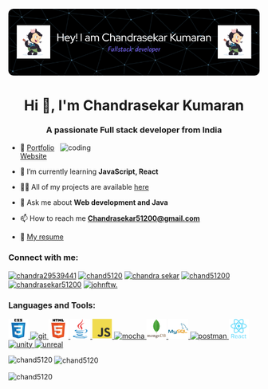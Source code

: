 ![Header](./github-header-image.png)
<h1 align="center">Hi 👋, I'm Chandrasekar Kumaran</h1>
<h3 align="center">A passionate Full stack developer from India</h3>
<img align= "right" alt="coding" width = "400" src = "https://cdn.dribbble.com/users/1162077/screenshots/3848914/programmer.gif">


- 📄 [Portfolio Website](https://chandrasekarkumaran.vercel.app/)
  
- 🌱 I’m currently learning **JavaScript, React**

- 👨‍💻 All of my projects are available [here](https://weather-chandrasekar.netlify.app/)

- 💬 Ask me about **Web development and Java**

- 📫 How to reach me **Chandrasekar51200@gmail.com**

- 📄 [My resume](https://docs.google.com/document/d/1CZHeyRnyHnHwD2bNT5ysJ1DvaYVE9F8N/edit?usp=sharing&ouid=110620912037296735206&rtpof=true&sd=true)

<h3 align="left">Connect with me:</h3>
<p align="left">
<a href="https://twitter.com/chandra29539441" target="blank"><img align="center" src="https://raw.githubusercontent.com/rahuldkjain/github-profile-readme-generator/master/src/images/icons/Social/twitter.svg" alt="chandra29539441" height="30" width="40" /></a>
<a href="https://linkedin.com/in/chand5120" target="blank"><img align="center" src="https://raw.githubusercontent.com/rahuldkjain/github-profile-readme-generator/master/src/images/icons/Social/linked-in-alt.svg" alt="chand5120" height="30" width="40" /></a>
<a href="https://stackoverflow.com/users/chandra sekar" target="blank"><img align="center" src="https://raw.githubusercontent.com/rahuldkjain/github-profile-readme-generator/master/src/images/icons/Social/stack-overflow.svg" alt="chandra sekar" height="30" width="40" /></a>
<a href="https://www.leetcode.com/chand51200" target="blank"><img align="center" src="https://raw.githubusercontent.com/rahuldkjain/github-profile-readme-generator/master/src/images/icons/Social/leet-code.svg" alt="chand51200" height="30" width="40" /></a>
<a href="https://auth.geeksforgeeks.org/user/chandrasekar51200" target="blank"><img align="center" src="https://raw.githubusercontent.com/rahuldkjain/github-profile-readme-generator/master/src/images/icons/Social/geeks-for-geeks.svg" alt="chandrasekar51200" height="30" width="40" /></a>
<a href="https://discord.gg/johnftw." target="blank"><img align="center" src="https://raw.githubusercontent.com/rahuldkjain/github-profile-readme-generator/master/src/images/icons/Social/discord.svg" alt="johnftw." height="30" width="40" /></a>
</p>

<h3 align="left">Languages and Tools:</h3>
<p align="left"> <a href="https://www.w3schools.com/css/" target="_blank" rel="noreferrer"> <img src="https://raw.githubusercontent.com/devicons/devicon/master/icons/css3/css3-original-wordmark.svg" alt="css3" width="40" height="40"/> </a> <a href="https://git-scm.com/" target="_blank" rel="noreferrer"> <img src="https://www.vectorlogo.zone/logos/git-scm/git-scm-icon.svg" alt="git" width="40" height="40"/> </a> <a href="https://www.w3.org/html/" target="_blank" rel="noreferrer"> <img src="https://raw.githubusercontent.com/devicons/devicon/master/icons/html5/html5-original-wordmark.svg" alt="html5" width="40" height="40"/> </a> <a href="https://www.java.com" target="_blank" rel="noreferrer"> <img src="https://raw.githubusercontent.com/devicons/devicon/master/icons/java/java-original.svg" alt="java" width="40" height="40"/> </a> <a href="https://developer.mozilla.org/en-US/docs/Web/JavaScript" target="_blank" rel="noreferrer"> <img src="https://raw.githubusercontent.com/devicons/devicon/master/icons/javascript/javascript-original.svg" alt="javascript" width="40" height="40"/> </a> <a href="https://mochajs.org" target="_blank" rel="noreferrer"> <img src="https://www.vectorlogo.zone/logos/mochajs/mochajs-icon.svg" alt="mocha" width="40" height="40"/> </a> <a href="https://www.mongodb.com/" target="_blank" rel="noreferrer"> <img src="https://raw.githubusercontent.com/devicons/devicon/master/icons/mongodb/mongodb-original-wordmark.svg" alt="mongodb" width="40" height="40"/> </a> <a href="https://www.mysql.com/" target="_blank" rel="noreferrer"> <img src="https://raw.githubusercontent.com/devicons/devicon/master/icons/mysql/mysql-original-wordmark.svg" alt="mysql" width="40" height="40"/> </a> <a href="https://postman.com" target="_blank" rel="noreferrer"> <img src="https://www.vectorlogo.zone/logos/getpostman/getpostman-icon.svg" alt="postman" width="40" height="40"/> </a> <a href="https://reactjs.org/" target="_blank" rel="noreferrer"> <img src="https://raw.githubusercontent.com/devicons/devicon/master/icons/react/react-original-wordmark.svg" alt="react" width="40" height="40"/> </a> <a href="https://unity.com/" target="_blank" rel="noreferrer"> <img src="https://www.vectorlogo.zone/logos/unity3d/unity3d-icon.svg" alt="unity" width="40" height="40"/> </a> <a href="https://unrealengine.com/" target="_blank" rel="noreferrer"> <img src="https://raw.githubusercontent.com/kenangundogan/fontisto/036b7eca71aab1bef8e6a0518f7329f13ed62f6b/icons/svg/brand/unreal-engine.svg" alt="unreal" width="40" height="40"/> </a> </p>

<p><img align="left" src="https://github-readme-stats.vercel.app/api/top-langs?username=chand5120&show_icons=true&locale=en&layout=compact" alt="chand5120" /></p>

<p>&nbsp;<img align="center" src="https://github-readme-stats.vercel.app/api?username=chand5120&show_icons=true&locale=en" alt="chand5120" /></p>

<p><img align="center" src="https://github-readme-streak-stats.herokuapp.com/?user=chand5120&" alt="chand5120" /></p>
